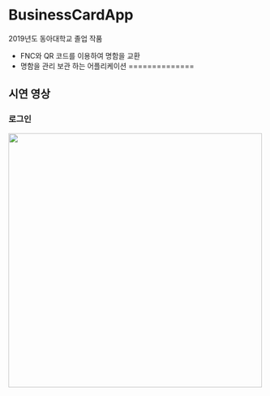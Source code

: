# BusinessCardApp
2019년도 동아대학교 졸업 작품
 - FNC와 QR 코드를 이용하여 명함을 교환
 - 명함을 관리 보관 하는 어플리케이션
==============
## 시연 영상
### 로그인
<div width ="500" height ="500px" position = "relative" top= "0" left= "100">
  <image width="500" src="https://user-images.githubusercontent.com/55723654/91380111-23e57980-e85f-11ea-9079-b390205cdcf8.gif">
</div>
